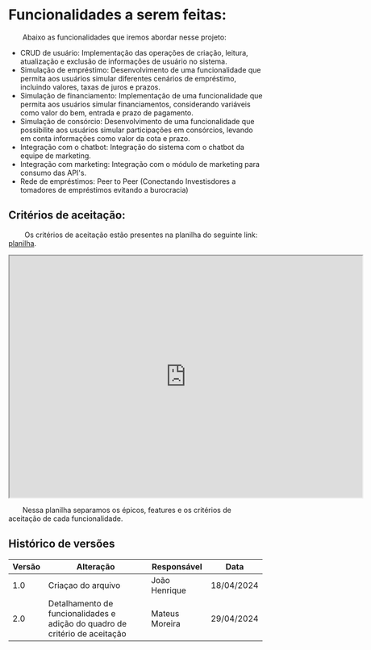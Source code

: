 # Funcionalidades a serem feitas:

&emsp;&emsp;Abaixo as funcionalidades que iremos abordar nesse projeto:

- CRUD de usuário: Implementação das operações de criação, leitura, atualização e exclusão de informações de usuário no sistema.
- Simulação de empréstimo: Desenvolvimento de uma funcionalidade que permita aos usuários simular diferentes cenários de empréstimo, incluindo valores, taxas de juros e prazos.
- Simulação de financiamento: Implementação de uma funcionalidade que permita aos usuários simular financiamentos, considerando variáveis como valor do bem, entrada e prazo de pagamento.
- Simulação de consórcio: Desenvolvimento de uma funcionalidade que possibilite aos usuários simular participações em consórcios, levando em conta informações como valor da cota e prazo.
- Integração com o chatbot: Integração do sistema com o chatbot da equipe de marketing.
- Integração com marketing: Integração com o módulo de marketing para consumo das API's.
- Rede de empréstimos: Peer to Peer (Conectando Investisdores a tomadores de empréstimos evitando a burocracia)

## Critérios de aceitação:

&emsp;&emsp; Os critérios de aceitação estão presentes na planilha do seguinte link: [planilha](https://docs.google.com/spreadsheets/d/1H5mb4iS73AmVXcUuIG2dxXFkMyd6289nWqKq0rLbWsw/edit?usp=sharing).

<iframe height="480" width="700" src="https://docs.google.com/spreadsheets/d/e/2PACX-1vRJVsWZlM58NhL8zsyNvLZqE8sf3hJdhTI4qQwMYp7v871qm5t8aei04WxwZfpN7N_HltaKadwXEqMC/pubhtml?widget=true&amp;headers=false"></iframe>

&emsp;&emsp;Nessa planilha separamos os épicos, features e os critérios de aceitação de cada funcionalidade.


## Histórico de versões

| **Versão** | **Alteração**                                                               | **Responsável** | **Data**   |
| ---------- | --------------------------------------------------------------------------- | --------------- | ---------- |
| 1.0        | Criaçao do arquivo                                                          | João Henrique   | 18/04/2024 |
| 2.0        | Detalhamento de funcionalidades e adição do quadro de critério de aceitação | Mateus Moreira  | 29/04/2024 |

